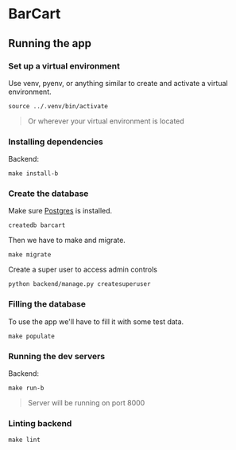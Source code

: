 # BarCart

## Running the app

### Set up a virtual environment

Use venv, pyenv, or anything similar to create and activate a virtual environment.

```shell
source ../.venv/bin/activate
```
> Or wherever your virtual environment is located

### Installing dependencies

Backend:
```shell
make install-b
```

<!-- Frontend:
```shell
make install-fe
``` -->

### Create the database

Make sure [Postgres](https://postgresapp.com/) is installed.

```shell
createdb barcart
```

Then we have to make and migrate.

```shell
make migrate
```

Create a super user to access admin controls

```
python backend/manage.py createsuperuser
```

### Filling the database

To use the app we'll have to fill it with some test data.

```shell
make populate
```

### Running the dev servers

Backend:
```shell
make run-b
```
> Server will be running on port 8000

<!-- Frontend:
```shell
make run-frontend
```
> Server will be running on port 8080 -->

### Linting backend

```shell
make lint
```

<!-- ### Running tests

```shell
make test
``` -->
